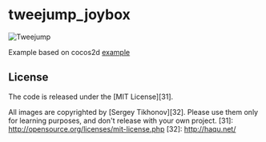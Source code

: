 tweejump_joybox
========

![Tweejump](http://iplayful.com/tweejump/tweejump.jpg)

Example based on cocos2d [example](https://github.com/haqu/tweejump/edit/master/README.md)

## License

The code is released under the [MIT License][31].

All images are copyrighted by [Sergey Tikhonov][32]. Please use them only for learning purposes, and don't release with your own project.
[31]: http://opensource.org/licenses/mit-license.php
[32]: http://haqu.net/
